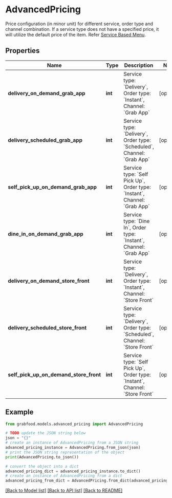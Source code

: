 # AdvancedPricing

Price configuration (in minor unit) for different service, order type and channel combination. If a service type does not have a specified price, it will utilize the default price of the item. Refer [Service Based Menu](#section/Service-Based-Menu). 

## Properties

Name | Type | Description | Notes
------------ | ------------- | ------------- | -------------
**delivery_on_demand_grab_app** | **int** | Service type: &#x60;Delivery&#x60;, Order type: &#x60;Instant&#x60;, Channel: &#x60;Grab App&#x60;  | [optional] 
**delivery_scheduled_grab_app** | **int** | Service type: &#x60;Delivery&#x60;, Order type: &#x60;Scheduled&#x60;, Channel: &#x60;Grab App&#x60;  | [optional] 
**self_pick_up_on_demand_grab_app** | **int** | Service type: &#x60;Self Pick Up&#x60;, Order type: &#x60;Instant&#x60;, Channel: &#x60;Grab App&#x60;  | [optional] 
**dine_in_on_demand_grab_app** | **int** | Service type: &#x60;Dine In&#x60;, Order type: &#x60;Instant&#x60;, Channel: &#x60;Grab App&#x60;  | [optional] 
**delivery_on_demand_store_front** | **int** | Service type: &#x60;Delivery&#x60;, Order type: &#x60;Instant&#x60;, Channel: &#x60;Store Front&#x60;  | [optional] 
**delivery_scheduled_store_front** | **int** | Service type: &#x60;Delivery&#x60;, Order type: &#x60;Scheduled&#x60;, Channel: &#x60;Store Front&#x60;  | [optional] 
**self_pick_up_on_demand_store_front** | **int** | Service type: &#x60;Self Pick Up&#x60;, Order type: &#x60;Instant&#x60;, Channel: &#x60;Store Front&#x60;  | [optional] 

## Example

```python
from grabfood.models.advanced_pricing import AdvancedPricing

# TODO update the JSON string below
json = "{}"
# create an instance of AdvancedPricing from a JSON string
advanced_pricing_instance = AdvancedPricing.from_json(json)
# print the JSON string representation of the object
print(AdvancedPricing.to_json())

# convert the object into a dict
advanced_pricing_dict = advanced_pricing_instance.to_dict()
# create an instance of AdvancedPricing from a dict
advanced_pricing_from_dict = AdvancedPricing.from_dict(advanced_pricing_dict)
```
[[Back to Model list]](../README.md#documentation-for-models) [[Back to API list]](../README.md#documentation-for-api-endpoints) [[Back to README]](../README.md)


